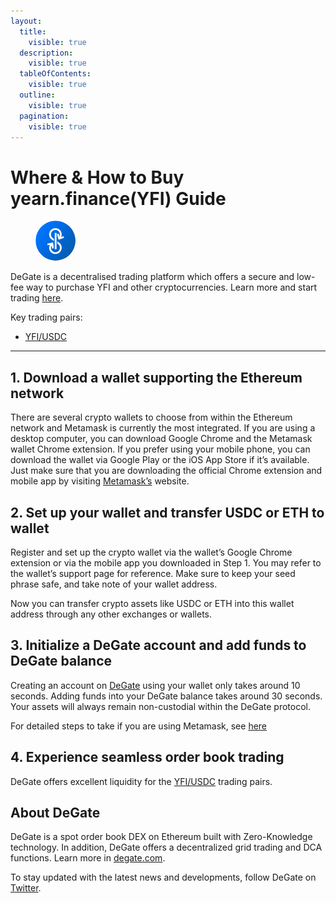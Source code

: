 ```yaml
---
layout:
  title:
    visible: true
  description:
    visible: true
  tableOfContents:
    visible: true
  outline:
    visible: true
  pagination:
    visible: true
---
```


# Where & How to Buy yearn.finance(YFI) Guide

<figure><img src="../.gitbook/assets/yfi_0x0bc529c00c6401aef6d220be8c6ea1667f6ad93e1695771191598.jpg" alt="YFI" width="64" style="border-radius: 50%;"><figcaption></figcaption></figure>

DeGate is a decentralised trading platform which offers a secure and low-fee way to purchase YFI and other cryptocurrencies. Learn more and start trading [here](https://app.degate.com/trade/USDC/0x0bc529c00c6401aef6d220be8c6ea1667f6ad93e?utm_source=howtobuy).&#x20;

Key trading pairs:

* [YFI/USDC](https://app.degate.com/trade/USDC/0x0bc529c00c6401aef6d220be8c6ea1667f6ad93e?utm_source=howtobuy)

***

## 1. Download a wallet supporting the Ethereum network

There are several crypto wallets to choose from within the Ethereum network and Metamask is currently the most integrated. If you are using a desktop computer, you can download Google Chrome and the Metamask wallet Chrome extension. If you prefer using your mobile phone, you can download the wallet via Google Play or the iOS App Store if it’s available. Just make sure that you are downloading the official Chrome extension and mobile app by visiting [Metamask’s](https://metamask.io/) website.

## 2. Set up your wallet and transfer USDC or ETH to wallet

Register and set up the crypto wallet via the wallet’s Google Chrome extension or via the mobile app you downloaded in Step 1. You may refer to the wallet’s support page for reference. Make sure to keep your seed phrase safe, and take note of your wallet address.&#x20;

Now you can transfer crypto assets like USDC or ETH into this wallet address through any other exchanges or wallets.

## 3. Initialize a DeGate account and add funds to DeGate balance

Creating an account on [DeGate](https://app.degate.com/?utm_source=YFI_howtobuy) using your wallet only takes around 10 seconds. Adding funds into your DeGate balance takes around 30 seconds. Your assets will always remain non-custodial within the DeGate protocol.

For detailed steps to take if you are using Metamask, see [here](https://docs.degate.com/v/product_en/main-features/wallet-connectivity/metamask)

## 4. Experience seamless order book trading

DeGate offers excellent liquidity for the [YFI/USDC](https://app.degate.com/trade/USDC/0x0bc529c00c6401aef6d220be8c6ea1667f6ad93e?utm_source=howtobuy) trading pairs.&#x20;

## About DeGate

DeGate is a spot order book DEX on Ethereum built with Zero-Knowledge technology. In addition, DeGate offers a decentralized grid trading and DCA functions. Learn more in [degate.com](https://degate.com/?utm_source=YFI_howtobuy).

To stay updated with the latest news and developments, follow DeGate on [Twitter](https://twitter.com/degatedex).
